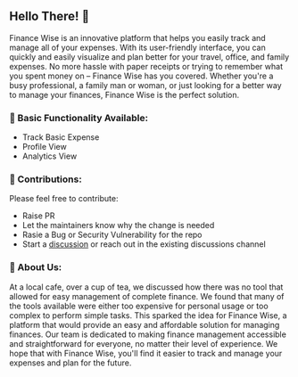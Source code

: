 ## Hello There! 👋

Finance Wise is an innovative platform that helps you easily track and manage all of your expenses. With its user-friendly interface, you can quickly and easily visualize and plan better for your travel, office, and family expenses. No more hassle with paper receipts or trying to remember what you spent money on – Finance Wise has you covered. Whether you're a busy professional, a family man or woman, or just looking for a better way to manage your finances, Finance Wise is the perfect solution.

### 🧙 Basic Functionality Available:
- Track Basic Expense
- Profile View
- Analytics View

### 🌈 Contributions:
Please feel free to contribute:
- Raise PR
- Let the maintainers know why the change is needed
- Rasie a Bug or Security Vulnerability for the repo
- Start a [discussion](https://github.com/orgs/financewise/discussions) or reach out in the existing discussions channel

### 🙋‍ About Us:
At a local cafe, over a cup of tea, we discussed how there was no tool that allowed for easy management of complete finance. We found that many of the tools available were either too expensive for personal usage or too complex to perform simple tasks. This sparked the idea for Finance Wise, a platform that would provide an easy and affordable solution for managing finances. Our team is dedicated to making finance management accessible and straightforward for everyone, no matter their level of experience. We hope that with Finance Wise, you'll find it easier to track and manage your expenses and plan for the future.


<!-- 
**Here are some ideas to get you started:**

🙋‍♀️ A short introduction - what is your organization all about?
🌈 Contribution guidelines - how can the community get involved?
👩‍💻 Useful resources - where can the community find your docs? Is there anything else the community should know?
🍿 Fun facts - what does your team eat for breakfast?
🧙 Remember, you can do mighty things with the power of [Markdown](https://docs.github.com/github/writing-on-github/getting-started-with-writing-and-formatting-on-github/basic-writing-and-formatting-syntax)
-->

